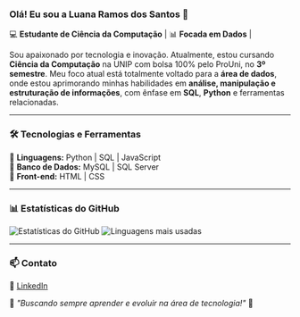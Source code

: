 ### Olá! Eu sou a Luana Ramos dos Santos 👋

💻 **Estudante de Ciência da Computação** | 📊 **Focada em Dados** | 

Sou apaixonado por tecnologia e inovação. Atualmente, estou cursando **Ciência da Computação** na UNIP com bolsa 100% pelo ProUni, no **3º semestre**. Meu foco atual está totalmente voltado para a **área de dados**, onde estou aprimorando minhas habilidades em **análise, manipulação e estruturação de informações**, com ênfase em **SQL**, **Python** e ferramentas relacionadas.

---

### 🛠️ Tecnologias e Ferramentas

📌 **Linguagens:** Python | SQL | JavaScript  
📌 **Banco de Dados:** MySQL | SQL Server  
📌 **Front-end:** HTML | CSS

---

### 📊 Estatísticas do GitHub
![Estatísticas do GitHub](https://github-readme-stats.vercel.app/api?username=LuRamos&show_icons=true&theme=dracula) 
![Linguagens mais usadas](https://github-readme-stats.vercel.app/api/top-langs/?username=LuRamos&layout=compact&theme=dracula)


---

### 📫 Contato
🔗 [LinkedIn](https://www.linkedin.com/in/luanaramosdsantos)  

📌 *"Buscando sempre aprender e evoluir na área de tecnologia!"* 🚀
